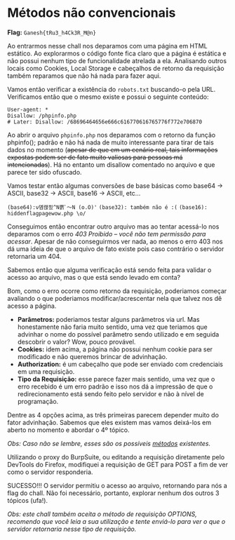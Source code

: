 # Métodos não convencionais

**Flag:** `Ganesh{tRu3_h4Ck3R_M@n}`

Ao entrarmos nesse chall nos deparamos com uma página em HTML estático. Ao explorarmos o código fonte fica claro que a página é estática e não possui nenhum tipo de funcionalidade atrelada a ela. Analisando outros locais como Cookies, Local Storage e cabeçalhos de retorno da requisição também reparamos que não há nada para fazer aqui.

Vamos então verificar a existência do `robots.txt` buscando-o pela URL. Verificamos então que o mesmo existe e possui o seguinte conteúdo:

```
User-agent: *
Disallow: /phpinfo.php
# Later: Disallow: /68696464656e666c616770616765776f772e706870
```

Ao abrir o arquivo `phpinfo.php` nos deparamos com o retorno da função phpinfo(); padrão e não há nada de muito interessante para tirar de tais dados no momento (~~apesar de que em um cenário real, tais informações expostas podem ser de fato muito valiosas para pessoas má intencionadas~~). Há no entanto um disallow comentado no arquivo e que parece ter sido ofuscado.

Vamos testar então algumas conversões de base básicas como base64 -> ASCII, base32 -> ASCII, base16 -> ASCII, etc...

`(base64):ν뎸랞뮜^N뾹ﾟ～N (o.O)'`
`(base32): também não é :(`
`(base16): hiddenflagpagewow.php \o/`

Conseguimos então encontrar outro arquivo mas ao tentar acessá-lo nos deparamos com o erro *403 Proibido – você não tem permissão para acessar*. Apesar de não conseguirmos ver nada, ao menos o erro 403 nos dá uma ideia de que o arquivo de fato existe pois caso contrário o servidor retornaria um 404.

Sabemos então que alguma verificação está sendo feita para validar o acesso ao arquivo, mas o que está sendo levado em conta?

Bom, como o erro ocorre como retorno da requisição, poderiamos começar avaliando o que poderiamos modificar/acrescentar nela que talvez nos dê acesso a página.

* **Parâmetros:** poderiamos testar alguns parâmetros via url. Mas honestamente não faria muito sentido, uma vez que teriamos que advinhar o nome do possível parâmetro sendo utilizado e em seguida descobrir o valor? Wow, pouco provável.
* **Cookies:** idem acima, a página não possui nenhum cookie para ser modificado e não queremos brincar de advinhação.
* **Authorization:** é um cabeçalho que pode ser enviado com credenciais em uma requisição.
* **Tipo da Requisição:** esse parece fazer mais sentido, uma vez que o erro recebido é um erro padrão e isso nos dá a impressão de que o redirecionamento está sendo feito pelo servidor e não à nível de programação.

Dentre as 4 opções acima, as três primeiras parecem depender muito do fator advinhação. Sabemos que eles existem mas vamos deixá-los em aberto no momento e abordar o 4º tópico.

*Obs: Caso não se lembre, esses são os possíveis [métodos](https://developer.mozilla.org/pt-BR/docs/Web/HTTP/Methods) existentes.*

Utilizando o proxy do BurpSuite, ou editando a requisição diretamente pelo DevTools do Firefox, modifiquei a requisição de GET para POST a fim de ver como o servidor responderia.

SUCESSO!!! O servidor permitiu o acesso ao arquivo, retornando para nós a flag do chall. Não foi necessário, portanto, explorar nenhum dos outros 3 tópicos (ufa!).

*Obs: este chall também aceita o método de requisição OPTIONS, recomendo que você leia a sua utilização e tente enviá-lo para ver o que o servidor retornaria nesse tipo de requisição.*